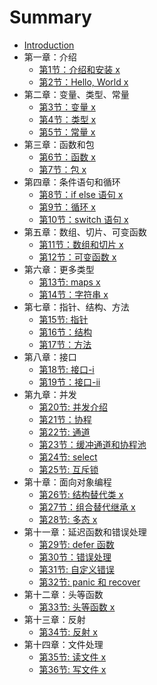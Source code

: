 # Summary

* [Introduction](README.md)
* 第一章：介绍
    * [第1节：介绍和安装 x](chap1/part_1_introduction_and_installation.md)
    * [第2节：Hello, World x](chap1/part_2_hello_world.md)
* 第二章：变量、类型、常量
    * [第3节：变量 x](chap2/part_3_variables.md)
    * [第4节：类型 x](chap2/part_4_types.md)
    * [第5节：常量 x](chap2/part_constants.md)
* 第三章：函数和包
    * [第6节：函数 x](chap3/part_6_functions.md)
    * [第7节：包 x](chap3/part_7_packages.md)
* 第四章：条件语句和循环
    * [第8节：if else 语句 x](chap4/part_8_if_else.md)
    * [第9节：循环 x](chap4/part_9_loops.md)
    * [第10节：switch 语句 x](chap4/part_10_switch.md)
* 第五章：数组、切片、可变函数
    * [第11节：数组和切片 x](chap5/part_11_arrays_and_slices.md)
    * [第12节：可变函数 x](chap5/part_12_variadic_functions.md)
* 第六章：更多类型
    * [第13节: maps x](chap6/part_13_maps.md)
    * [第14节：字符串 x](chap6/part_14_strings.md)
* 第七章：指针、结构、方法
    * [第15节: 指针](chap7/part_15_pointers.md)
    * [第16节：结构](chap7/part_16_structs.md)
    * [第17节：方法](chap7/part_17_methods.md)
* 第八章：接口
    * [第18节: 接口-i](chap8/part_18_interfaces_1.md)
    * [第19节：接口-ii](chap8/part_19_interfaces_2.md)
* 第九章：并发
    * [第20节: 并发介绍](chap9/part_20_introduction_to_concurrency.md)
    * [第21节：协程](chap9/part_21_goroutines.md)
    * [第22节: 通道](chap9/part_22_channels.md)
    * [第23节：缓冲通道和协程池](chap9/part_23_buffered_channels_worker_pools.md)
    * [第24节: select](chap9/part_24_select.md)
    * [第25节: 互斥锁](chap9/part_25_mutex.md)
* 第十章：面向对象编程
    * [第26节: 结构替代类 x](chap10/part_26_structs_instead_of_classes.md)
    * [第27节：组合替代继承 x](chap10/part_27_inheritance.md)
    * [第28节: 多态 x](chap10/part_28_polymorphism.md)
* 第十一章：延迟函数和错误处理
    * [第29节: defer 函数](chap11/part_29_defer.md)
    * [第30节：错误处理](chap11/part_30_error_handling.md)
    * [第31节: 自定义错误](chap11/part_31_custom_errors.md)
    * [第32节: panic 和 recover](chap11/part_32_panic_and_recover.md)
* 第十二章：头等函数
    * [第33节: 头等函数 x](chap12/part_33_first_class_functions.md)
* 第十三章：反射
    * [第34节: 反射 x](chap13/part_34_reflection.md)
* 第十四章：文件处理
    * [第35节: 读文件 x](chap14/part_35_read_files.md)
    * [第36节: 写文件 x](chap14/part_36_write_files.md)

